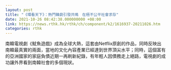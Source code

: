 ```yaml
---
layout: post
title: "《環看天下》：熱門韓劇引發共鳴　在極不公平社會求存"
date: 2021-10-26 08:42:38.000000000 +08:00
link: https://news.rthk.hk/rthk/ch/component/k2/1616937-20211026.htm
categories: rthk
---
```


南韓電視劇《魷魚遊戲》成為全球大熱，這套由Netflix原創的作品，同時反映出南韓最真實的兩面，當地的文化內容產業已經達到世界頂尖水平；同時，這個富有的亞洲國家的家庭負債近期一再刷新紀錄，有年輕人因債務走上絕路，電視劇的成功讓外界看到南韓社會的多個現狀。
